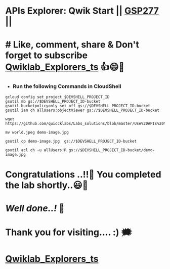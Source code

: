 # APIs Explorer: Qwik Start || [GSP277](https://www.cloudskillsboost.google/course_templates/633/labs/461564) ||

# # Like, comment, share & Don't forget to subscribe [Qwiklab_Explorers_ts](https://youtube.com/@titashshil?si=RgamNu1dc9jVIbJN) 👍😄🤝

* ### Run the following Commands in CloudShell
```
gcloud config set project $DEVSHELL_PROJECT_ID
gsutil mb gs://$DEVSHELL_PROJECT_ID-bucket
gsutil bucketpolicyonly set off gs://$DEVSHELL_PROJECT_ID-bucket
gsutil iam ch allUsers:objectViewer gs://$DEVSHELL_PROJECT_ID-bucket

wget https://github.com/quiccklabs/Labs_solutions/blob/master/Use%20APIs%20to%20Work%20with%20Cloud%20Storage%20Challenge%20Lab/world.jpeg

mv world.jpeg demo-image.jpg

gsutil cp demo-image.jpg  gs://$DEVSHELL_PROJECT_ID-bucket

gsutil acl ch -u allUsers:R gs://$DEVSHELL_PROJECT_ID-bucket/demo-image.jpg
```

# Congratulations ..!!🎉  You completed the lab shortly..😃💯

# *Well done..!* 👏

# Thank you for visiting.... :) 🗯️

# [Qwiklab_Explorers_ts](https://youtube.com/@titashshil?si=RgamNu1dc9jVIbJN) 
